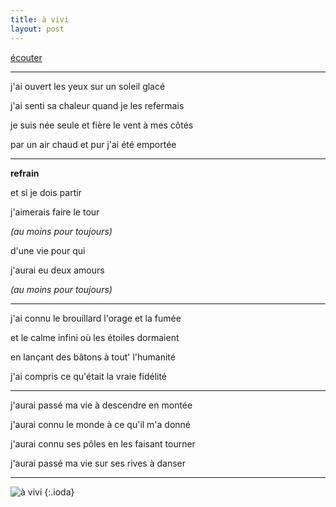 ```yaml
---
title: à vivi
layout: post
---
```


[écouter](/wav/à_vivi.wav)

---

j'ai ouvert les yeux sur un soleil glacé

j'ai senti sa chaleur quand je les refermais

je suis née seule et fière le vent à mes côtés

par un air chaud et pur j'ai été emportée

---

**refrain**

et si je dois partir

j'aimerais faire le tour

*(au moins pour toujours)*

d'une vie pour qui

j'aurai eu deux amours

*(au moins pour toujours)*

---

j'ai connu le brouillard l'orage et la fumée

et le calme infini où les étoiles dormaient

en lançant des bâtons à tout' l'humanité

j'ai compris ce qu'était la vraie fidélité

---

j'aurai passé ma vie à descendre en montée

j'aurai connu le monde à ce qu'il m'a donné

j'aurai connu ses pôles en les faisant tourner

j'aurai passé ma vie sur ses rives à danser

---

![à vivi](/img/à_vivi.png)
{:.ioda}
